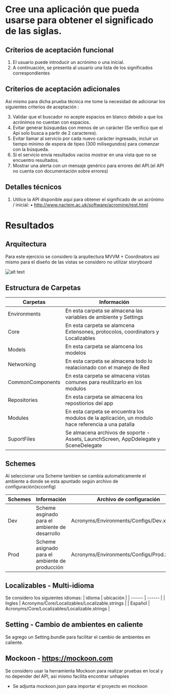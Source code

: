 # Cree una aplicación que pueda usarse para obtener el significado de las siglas.

## Criterios de aceptación funcional
1. El usuario puede introducir un acrónimo o una inicial.
2. A continuación, se presenta al usuario una lista de los significados correspondientes
## Criterios de aceptación adicionales
Así mismo  para dicha prueba técnica me tome la necesidad de adicionar los siguientes criterios de aceptación :

3. Validar que el buscador no acepte espacios en blanco debido a que los acrónimos no cuentan con espacios.
4. Evitar generar búsquedas con menos de un carácter  (Se verifico que el Api solo busca a partir de 2 caracteres).
5. Evitar llamar al servicio por cada nuevo carácter ingresado, incluir un tiempo mínimo de espera de tipeo (300 milisegundos) para comenzar con la búsqueda.
6. Si el servicio envía resultados vacíos mostrar en una vista que no se encuentro resultados.
7. Mostrar una alerta con un mensaje genérico  para errores del API.(el API no cuenta con documentación sobre errores)

## Detalles técnicos
1. Utilice la API disponible aquí para obtener el significado de un acrónimo / inicial: • http://www.nactem.ac.uk/software/acromine/rest.html

# Resultados
## Arquitectura
Para este ejercicio se considero la arquitectura MVVM + Coordinators asi mismo para el diseño de las vistas se considero no utilizar storyboard 

![alt text](https://assets.website-files.com/5e305a6cb7083222527a89cc/5e3adace3eccb56cfcce6e42_1*dVJv23ChJixjayLKzL9HRg.png)
## Estructura de Carpetas

| Carpetas | Información |
| ------ | ------ |
| Environments | En esta carpeta se almacena las variables de ambiente y Settings |
| Core | En esta carpeta se alamcena Extensones, protocolos, coordinators y Localizables  |
| Models |  En esta carpeta se alamcena los modelos |
| Networking | En esta carpeta se almacena todo lo realacionado con el manejo de Red |
| CommonComponents |  En esta carpeta se almacena vistas comunes para reutilizarlo en los modulos |
| Repositories | En esta carpeta se almacena los repostiorios del app |
| Modules | En esta carpeta se encuentra los modulos de la aplicación, un modulo hace referencia a una patalla |
| SuportFiles |  Se almacena archivos de soporte - Assets, LaunchScreen, AppDdelegate y SceneDelegate |

## Schemes
Al seleccionar una Scheme tambien se cambia automaticamente el ambiente a donde se esta apuntado según archivo de configuración(xcconfig)

| Schemes | Información |  Archivo de configuración |
| ------ | ------ | ------ |
| Dev | Scheme asginado para el ambiente de desarrollo | Acronyms/Environments/Configs/Dev.xcconfig |
| Prod | Scheme asignado para el ambiente de producción | Acronyms/Environments/Configs/Prod.xcconfig |

## Localizables - Multi-idioma
Se considero los siguientes idiomas:
| idioma | ubicación |
| ------ | ------ |
| Ingles | Acronyms/Core/Localizables/Localizable.strings |
| Español | Acronyms/Core/Localizables/Localizable.strings |

## Setting - Cambio de ambientes en caliente
Se agrego un Setting.bundle para facilitar el cambio de ambientes en caliente.

## Mockoon - https://mockoon.com
Se considero usar la herramienta Mockoon para realizar pruebas en local y no depender del API, asi mismo facilita encontrar unhapies
- Se adjunta mockoon.json para importar el proyecto en mockoon
